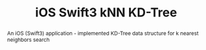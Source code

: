 ---
layout: post
comments: true
categories: iOS
title: "iOS Swift3 kNN KD-Tree"
img: /images/kdtree.PNG
abstract: "An iOS (Swift3) application - implemented KD-Tree data structure for k nearest neighbors search"
tags: ios swift3 kd-tree knn
link: "https://github.com/immiao/KDTree"
---